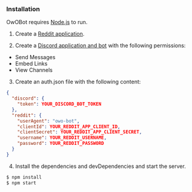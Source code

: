 ### Installation

OwOBot requires [Node.js](https://nodejs.org/) to run.

1. Create a [Reddit application](https://www.reddit.com/prefs/apps/).

2. Create a [Discord application and bot](https://discordapp.com/developers/applications) with the following permissions:

- Send Messages
- Embed Links
- View Channels

3. Create an auth.json file with the following content:

```json
{
  "discord": {
    "token": YOUR_DISCORD_BOT_TOKEN
  },
  "reddit": {
    "userAgent": "owo-bot",
    "clientId": YOUR_REDDIT_APP_CLIENT_ID,
    "clientSecret": YOUR_REDDIT_APP_CLIENT_SECRET,
    "username": YOUR_REDDIT_USERNAME,
    "password": YOUR_REDDIT_PASSWORD
  }
}
```

4. Install the dependencies and devDependencies and start the server.

```sh
$ npm install
$ npm start
```
